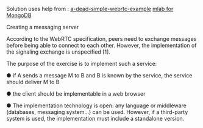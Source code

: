 Solution uses help from :
[a-dead-simple-webrtc-example](https://shanetully.com/2014/09/a-dead-simple-webrtc-example/)
[mlab for MongoDB](https://mlab.com)


Creating a messaging server

According to the WebRTC specification, peers need to exchange messages before being 
able to connect to each other. However, the implementation of the signaling exchange is 
unspecified [1].

The purpose of the exercise is to implement such a service:

● if A sends a message M to B and B is known by the service, the service should 
deliver M to B

● the client should be implementable in a web browser

● The implementation technology is open: any language or middleware (databases, 
messaging system...) can be used. However, if a third-party system is used, the 
implementation must include a standalone version.
